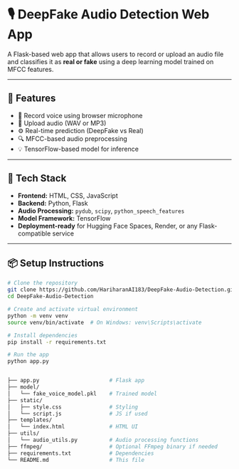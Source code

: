 # 🎙️ DeepFake Audio Detection Web App

A Flask-based web app that allows users to record or upload an audio file and classifies it as **real or fake** using a deep learning model trained on MFCC features.

---

## 🚀 Features

- 🎤 Record voice using browser microphone
- 📁 Upload audio (WAV or MP3)
- ⚙️ Real-time prediction (DeepFake vs Real)
- 🔍 MFCC-based audio preprocessing
- 💡 TensorFlow-based model for inference

---

## 🧠 Tech Stack

- **Frontend:** HTML, CSS, JavaScript
- **Backend:** Python, Flask
- **Audio Processing:** `pydub`, `scipy`, `python_speech_features`
- **Model Framework:** TensorFlow
- **Deployment-ready** for Hugging Face Spaces, Render, or any Flask-compatible service

---

## 📦 Setup Instructions

```bash
# Clone the repository
git clone https://github.com/HariharanAI183/DeepFake-Audio-Detection.git
cd DeepFake-Audio-Detection

# Create and activate virtual environment
python -m venv venv
source venv/bin/activate  # On Windows: venv\Scripts\activate

# Install dependencies
pip install -r requirements.txt

# Run the app
python app.py


├── app.py                      # Flask app
├── model/
│   └── fake_voice_model.pkl    # Trained model
├── static/
│   ├── style.css               # Styling
│   └── script.js               # JS if used
├── templates/
│   └── index.html              # HTML UI
├── utils/
│   └── audio_utils.py          # Audio processing functions
├── ffmpeg/                     # Optional FFmpeg binary if needed
├── requirements.txt            # Dependencies
└── README.md                   # This file
